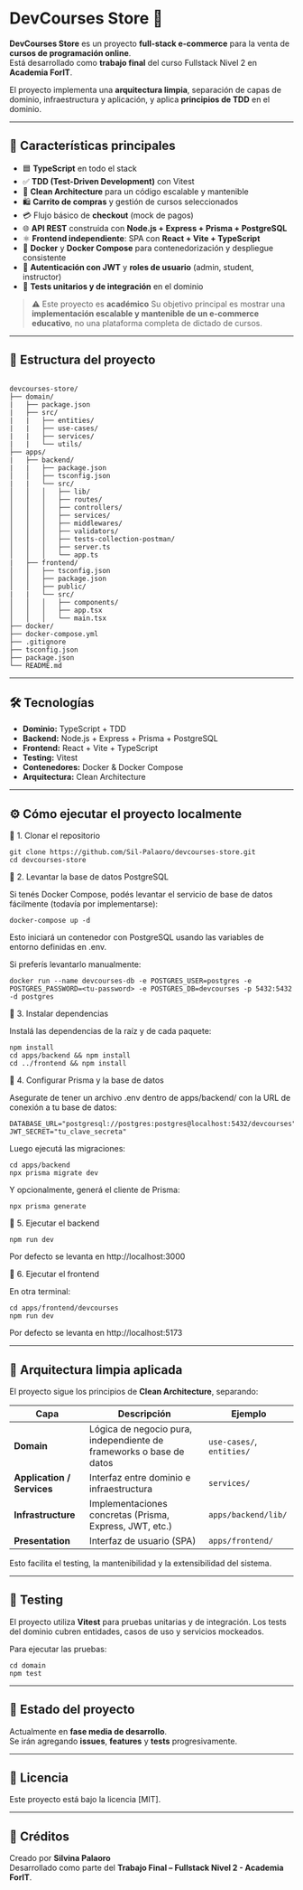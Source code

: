 # DevCourses Store 🛒

**DevCourses Store** es un proyecto **full-stack e-commerce** para la venta de **cursos de programación online**.  
Está desarrollado como **trabajo final** del curso Fullstack Nivel 2 en **Academia ForIT**.

El proyecto implementa una **arquitectura limpia**, separación de capas de dominio, infraestructura y aplicación, y aplica **principios de TDD** en el dominio.

---

## 🚀 Características principales
- 🟦 **TypeScript** en todo el stack
- ✅ **TDD (Test-Driven Development)** con Vitest
- 🧩 **Clean Architecture** para un código escalable y mantenible
- 🛍️ **Carrito de compras** y gestión de cursos seleccionados
- 💳 Flujo básico de **checkout** (mock de pagos)
- 🌐 **API REST** construida con **Node.js + Express + Prisma + PostgreSQL**
- ⚛️ **Frontend independiente**: SPA con **React + Vite + TypeScript**
- 🐳 **Docker** y **Docker Compose** para contenedorización y despliegue consistente
- 🔐 **Autenticación con JWT** y **roles de usuario** (admin, student, instructor)
- 🧱 **Tests unitarios y de integración** en el dominio


> ⚠️ Este proyecto es **académico**
Su objetivo principal es mostrar una **implementación escalable y mantenible de un e-commerce educativo**, no una plataforma completa de dictado de cursos.

---

## 📂 Estructura del proyecto

```

devcourses-store/
├── domain/
|   ├── package.json
|   ├── src/
|   |   ├── entities/
|   |   ├── use-cases/
|   |   ├── services/
|   |   └── utils/
├── apps/
|   ├── backend/
|   |   ├── package.json
│   │   ├── tsconfig.json 
|   |   └── src/
│   │   │   ├── lib/ 
│   │   │   ├── routes/  
│   │   │   ├── controllers/
│   │   │   ├── services/  
│   │   │   ├── middlewares/
│   │   │   ├── validators/    
│   │   │   ├── tests-collection-postman/  
│   │   │   ├── server.ts  
│   │   │   └── app.ts  
|   ├── frontend/ 
│   │   ├── tsconfig.json 
│   │   ├── package.json 
│   │   ├── public/ 
|   |   └── src/
│   │   │   ├── components/ 
│   │   │   ├── app.tsx  
│   │   │   └── main.tsx  
├── docker/ 
├── docker-compose.yml
├── .gitignore
├── tsconfig.json
├── package.json
└── README.md

```

---

## 🛠️ Tecnologías

- **Dominio:** TypeScript + TDD
- **Backend:** Node.js + Express + Prisma + PostgreSQL
- **Frontend:** React + Vite + TypeScript
- **Testing:** Vitest 
- **Contenedores:** Docker & Docker Compose
- **Arquitectura:** Clean Architecture


---

## ⚙️ Cómo ejecutar el proyecto localmente

🔸 1. Clonar el repositorio

```
git clone https://github.com/Sil-Palaoro/devcourses-store.git
cd devcourses-store
```

🔸 2. Levantar la base de datos PostgreSQL

Si tenés Docker Compose, podés levantar el servicio de base de datos fácilmente (todavía por implementarse):

```
docker-compose up -d
```

Esto iniciará un contenedor con PostgreSQL usando las variables de entorno definidas en .env.

Si preferís levantarlo manualmente:

```
docker run --name devcourses-db -e POSTGRES_USER=postgres -e POSTGRES_PASSWORD=<tu-password> -e POSTGRES_DB=devcourses -p 5432:5432 -d postgres
```

🔸 3. Instalar dependencias

Instalá las dependencias de la raíz y de cada paquete:

```
npm install
cd apps/backend && npm install
cd ../frontend && npm install
```

🔸 4. Configurar Prisma y la base de datos

Asegurate de tener un archivo .env dentro de apps/backend/ con la URL de conexión a tu base de datos:

```
DATABASE_URL="postgresql://postgres:postgres@localhost:5432/devcourses"
JWT_SECRET="tu_clave_secreta"
```

Luego ejecutá las migraciones:

```
cd apps/backend
npx prisma migrate dev
```

Y opcionalmente, generá el cliente de Prisma:

```
npx prisma generate
```

🔸 5. Ejecutar el backend

```
npm run dev
```

Por defecto se levanta en http://localhost:3000

🔸 6. Ejecutar el frontend

En otra terminal:

```
cd apps/frontend/devcourses
npm run dev
```

Por defecto se levanta en http://localhost:5173


---

## 🧠 Arquitectura limpia aplicada

El proyecto sigue los principios de **Clean Architecture**, separando:

| Capa                       | Descripción                                                         | Ejemplo                   |
| -------------------------- | ------------------------------------------------------------------- | ------------------------- |
| **Domain**                 | Lógica de negocio pura, independiente de frameworks o base de datos | `use-cases/`, `entities/` |
| **Application / Services** | Interfaz entre dominio e infraestructura                            | `services/`               |
| **Infrastructure**         | Implementaciones concretas (Prisma, Express, JWT, etc.)             | `apps/backend/lib/`       |
| **Presentation**           | Interfaz de usuario (SPA)                                           | `apps/frontend/`          |



Esto facilita el testing, la mantenibilidad y la extensibilidad del sistema.

---

## 🧪 Testing

El proyecto utiliza **Vitest** para pruebas unitarias y de integración.
Los tests del dominio cubren entidades, casos de uso y servicios mockeados.

Para ejecutar las pruebas:

```
cd domain
npm test
```


---

## 🚧 Estado del proyecto

Actualmente en **fase media de desarrollo**.  
Se irán agregando **issues**, **features** y **tests** progresivamente.

---

## 📜 Licencia

Este proyecto está bajo la licencia [MIT].

---

## 🙌 Créditos

Creado por **Silvina Palaoro**  
Desarrollado como parte del **Trabajo Final – Fullstack Nivel 2 - Academia ForIT**.
